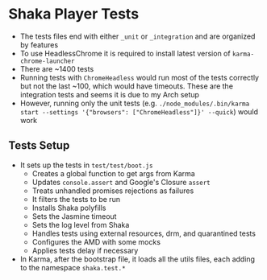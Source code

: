 # Shaka Player Tests

- The tests files end with either `_unit` or `_integration` and are organized by features
- To use HeadlessChrome it is required to install latest version of `karma-chrome-launcher`
- There are ~1400 tests
- Running tests with `ChromeHeadless` would run most of the tests correctly but not the last ~100, which would have timeouts. These are the integration tests and seems it is due to my Arch setup
- However, running only the unit tests (e.g. `./node_modules/.bin/karma start --settings '{"browsers": ["ChromeHeadless"]}' --quick`) would work

## Tests Setup

- It sets up the tests in `test/test/boot.js`
  - Creates a global function to get args from Karma
  - Updates `console.assert` and Google's Closure `assert`
  - Treats unhandled promises rejections as failures
  - It filters the tests to be run
  - Installs Shaka polyfills
  - Sets the Jasmine timeout
  - Sets the log level from Shaka
  - Handles tests using external resources, drm, and quarantined tests
  - Configures the AMD with some mocks
  - Applies tests delay if necessary
- In Karma, after the bootstrap file, it loads all the utils files, each adding to the namespace `shaka.test.*`
